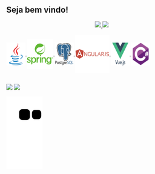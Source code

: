 ##             Seja bem vindo!
<div align="center">
  <a href="https://github.com/Gabaraael">
  <img height="180em" src="https://github-readme-stats.vercel.app/api?username=Gabaraael&show_icons=true&theme=dark&include_all_commits=true&count_private=true"/>
  <img height="180em" src="https://github-readme-stats.vercel.app/api/top-langs/?username=Gabaraael&layout=compact&langs_count=7&theme=dark"/>
</div>
<div><br>  
  <img align="center" alt="Java" height="60" width="50" src="https://github.com/devicons/devicon/blob/master/icons/java/java-original.svg">
  <img align="center" alt="Spring Boot" height="80" width="70" src="https://github.com/devicons/devicon/blob/master/icons/spring/spring-original-wordmark.svg">
  <img align="center" alt="Postgres" height="60" width="50" src="https://github.com/devicons/devicon/blob/master/icons/postgresql/postgresql-original-wordmark.svg">
  <img align="center" alt="AngularJs" height="100" width="90" src="https://github.com/devicons/devicon/blob/master/icons/angularjs/angularjs-plain-wordmark.svg">  
  <img align="center" alt="Vue" height="60" width="50" src="https://github.com/devicons/devicon/blob/master/icons/vuejs/vuejs-original-wordmark.svg">  
  <img align="center" alt="Csharp" height="60" width="50" src="https://raw.githubusercontent.com/devicons/devicon/master/icons/csharp/csharp-original.svg">
</div>
  
  ##
 
<div> 
  
 	
 
  <a href = "mailto:gabriel1998.gp45@gmail.com"><img src="https://img.shields.io/badge/-Gmail-%23333?style=for-the-badge&logo=gmail&logoColor=white" target="_blank"></a>
  <a href="https://www.linkedin.com/in/gabriel-evangelista-1252251ba/" target="_blank"><img src="https://img.shields.io/badge/-LinkedIn-%230077B5?style=for-the-badge&logo=linkedin&logoColor=white" target="_blank"></a> 
 
  ![Snake animation](https://github.com/Gabaraael/Gabaraael/blob/output/github-contribution-grid-snake.svg)
 
</div>
